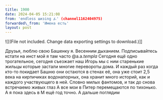 ```yaml
---
title: 1900
date: 2024-04-05 15:21:08
from: 'endless шизing ⍼' (channel1162404975)
forwarded\_from: 'Имена есть'
layout: post
---
```


![[(File not included. Change data exporting settings to download.)]]

Друзья, люблю свою Башенку я. Весенним дыханием. Подписывайтесь кстати на инст мой я там часто @a.a._templa_
Сегодня ещё одно трогательное, сегодня съезжает наш Игорь мы с ним старенькие жильцы которые застали многие перевороты дома. 
И каждый раз когда кто-то покидает Башню они остаются в стенах её, она уже стоит 2,5 века на кирпичиках водонапорных, она хранит много историй, как и каждого участвующего в ней. Словно милых фантомов, и так до снова встречаемо живых глаз
А все мои в Питер перемещаются по тихонько. А я пока здесь в М ещё год точно. А дальше поглядим
